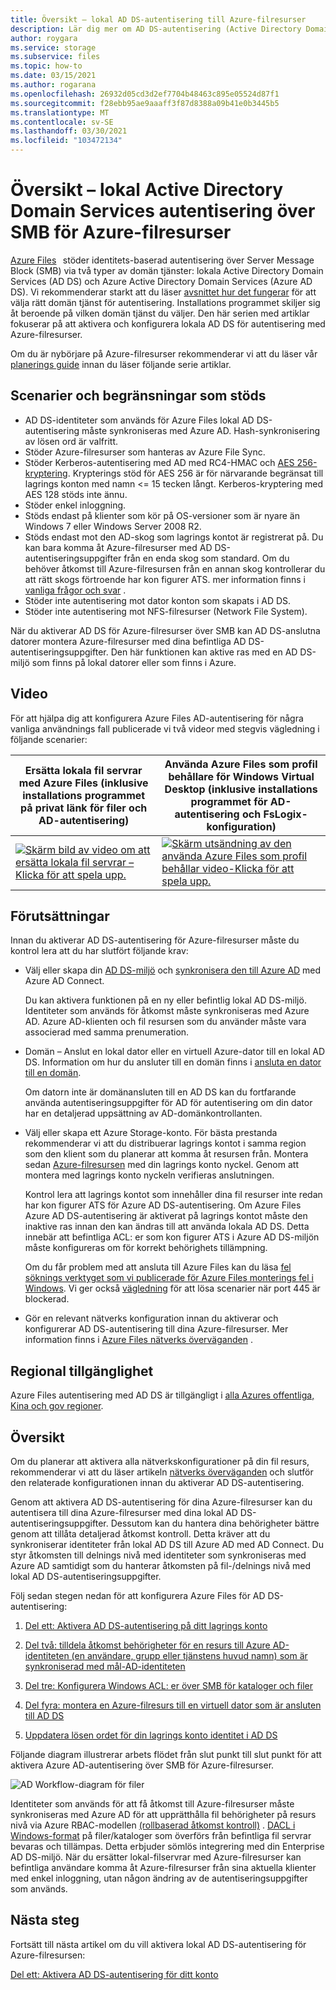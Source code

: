 ```yaml
---
title: Översikt – lokal AD DS-autentisering till Azure-filresurser
description: Lär dig mer om AD DS-autentisering (Active Directory Domain Services) till Azure-filresurser. Den här artikeln går igenom support scenarier, tillgänglighet och förklarar hur behörigheterna fungerar mellan AD DS och Azure Active Directory.
author: roygara
ms.service: storage
ms.subservice: files
ms.topic: how-to
ms.date: 03/15/2021
ms.author: rogarana
ms.openlocfilehash: 26932d05cd3d2ef7704b48463c895e05524d87f1
ms.sourcegitcommit: f28ebb95ae9aaaff3f87d8388a09b41e0b3445b5
ms.translationtype: MT
ms.contentlocale: sv-SE
ms.lasthandoff: 03/30/2021
ms.locfileid: "103472134"
---
```

# <a name="overview---on-premises-active-directory-domain-services-authentication-over-smb-for-azure-file-shares"></a>Översikt – lokal Active Directory Domain Services autentisering över SMB för Azure-filresurser

[Azure Files](storage-files-introduction.md)   stöder identitets-baserad autentisering över Server Message Block (SMB) via två typer av domän tjänster: lokala Active Directory Domain Services (AD DS) och Azure Active Directory Domain Services (Azure AD DS). Vi rekommenderar starkt att du läser [avsnittet hur det fungerar](./storage-files-active-directory-overview.md#how-it-works) för att välja rätt domän tjänst för autentisering. Installations programmet skiljer sig åt beroende på vilken domän tjänst du väljer. Den här serien med artiklar fokuserar på att aktivera och konfigurera lokala AD DS för autentisering med Azure-filresurser.

Om du är nybörjare på Azure-filresurser rekommenderar vi att du läser vår [planerings guide](storage-files-planning.md) innan du läser följande serie artiklar.

## <a name="supported-scenarios-and-restrictions"></a>Scenarier och begränsningar som stöds

- AD DS-identiteter som används för Azure Files lokal AD DS-autentisering måste synkroniseras med Azure AD. Hash-synkronisering av lösen ord är valfritt. 
- Stöder Azure-filresurser som hanteras av Azure File Sync.
- Stöder Kerberos-autentisering med AD med RC4-HMAC och [AES 256-kryptering](./storage-troubleshoot-windows-file-connection-problems.md#azure-files-on-premises-ad-ds-authentication-support-for-aes-256-kerberos-encryption). Krypterings stöd för AES 256 är för närvarande begränsat till lagrings konton med namn <= 15 tecken långt. Kerberos-kryptering med AES 128 stöds inte ännu.
- Stöder enkel inloggning.
- Stöds endast på klienter som kör på OS-versioner som är nyare än Windows 7 eller Windows Server 2008 R2.
- Stöds endast mot den AD-skog som lagrings kontot är registrerat på. Du kan bara komma åt Azure-filresurser med AD DS-autentiseringsuppgifter från en enda skog som standard. Om du behöver åtkomst till Azure-filresursen från en annan skog kontrollerar du att rätt skogs förtroende har kon figurer ATS. mer information finns i [vanliga frågor och svar](storage-files-faq.md#ad-ds--azure-ad-ds-authentication) .
- Stöder inte autentisering mot dator konton som skapats i AD DS.
- Stöder inte autentisering mot NFS-filresurser (Network File System).

När du aktiverar AD DS för Azure-filresurser över SMB kan AD DS-anslutna datorer montera Azure-filresurser med dina befintliga AD DS-autentiseringsuppgifter. Den här funktionen kan aktive ras med en AD DS-miljö som finns på lokal datorer eller som finns i Azure.

## <a name="videos"></a>Video

För att hjälpa dig att konfigurera Azure Files AD-autentisering för några vanliga användnings fall publicerade vi två videor med stegvis vägledning i följande scenarier:

| Ersätta lokala fil servrar med Azure Files (inklusive installations programmet på privat länk för filer och AD-autentisering) | Använda Azure Files som profil behållare för Windows Virtual Desktop (inklusive installations programmet för AD-autentisering och FsLogix-konfiguration)  |
|-|-|
| [![Skärm bild av video om att ersätta lokala fil servrar – Klicka för att spela upp.](./media/storage-files-identity-auth-active-directory-enable/replace-on-prem-server-thumbnail.png)](https://www.youtube.com/watch?v=jd49W33DxkQ) | [![Skärm utsändning av den använda Azure Files som profil behållar video-Klicka för att spela upp.](./media/storage-files-identity-auth-active-directory-enable/files-ad-ds-fslogix-thumbnail.png)](https://www.youtube.com/watch?v=9S5A1IJqfOQ) |


## <a name="prerequisites"></a>Förutsättningar 

Innan du aktiverar AD DS-autentisering för Azure-filresurser måste du kontrol lera att du har slutfört följande krav: 

- Välj eller skapa din [AD DS-miljö](/windows-server/identity/ad-ds/get-started/virtual-dc/active-directory-domain-services-overview) och [synkronisera den till Azure AD](../../active-directory/hybrid/how-to-connect-install-roadmap.md) med Azure AD Connect. 

    Du kan aktivera funktionen på en ny eller befintlig lokal AD DS-miljö. Identiteter som används för åtkomst måste synkroniseras med Azure AD. Azure AD-klienten och fil resursen som du använder måste vara associerad med samma prenumeration.

- Domän – Anslut en lokal dator eller en virtuell Azure-dator till en lokal AD DS. Information om hur du ansluter till en domän finns i [ansluta en dator till en domän](/windows-server/identity/ad-fs/deployment/join-a-computer-to-a-domain).

    Om datorn inte är domänansluten till en AD DS kan du fortfarande använda autentiseringsuppgifter för AD för autentisering om din dator har en detaljerad uppsättning av AD-domänkontrollanten.

- Välj eller skapa ett Azure Storage-konto.  För bästa prestanda rekommenderar vi att du distribuerar lagrings kontot i samma region som den klient som du planerar att komma åt resursen från. Montera sedan [Azure-filresursen](storage-how-to-use-files-windows.md) med din lagrings konto nyckel. Genom att montera med lagrings konto nyckeln verifieras anslutningen.

    Kontrol lera att lagrings kontot som innehåller dina fil resurser inte redan har kon figurer ATS för Azure AD DS-autentisering. Om Azure Files Azure AD DS-autentisering är aktiverat på lagrings kontot måste den inaktive ras innan den kan ändras till att använda lokala AD DS. Detta innebär att befintliga ACL: er som kon figurer ATS i Azure AD DS-miljön måste konfigureras om för korrekt behörighets tillämpning.


    Om du får problem med att ansluta till Azure Files kan du läsa [fel söknings verktyget som vi publicerade för Azure Files monterings fel i Windows](https://azure.microsoft.com/blog/new-troubleshooting-diagnostics-for-azure-files-mounting-errors-on-windows/). Vi ger också [vägledning](./storage-files-faq.md#on-premises-access) för att lösa scenarier när port 445 är blockerad. 


- Gör en relevant nätverks konfiguration innan du aktiverar och konfigurerar AD DS-autentisering till dina Azure-filresurser. Mer information finns i [Azure Files nätverks överväganden](storage-files-networking-overview.md) .

## <a name="regional-availability"></a>Regional tillgänglighet

Azure Files autentisering med AD DS är tillgängligt i [alla Azures offentliga, Kina och gov regioner](https://azure.microsoft.com/global-infrastructure/locations/).

## <a name="overview"></a>Översikt

Om du planerar att aktivera alla nätverkskonfigurationer på din fil resurs, rekommenderar vi att du läser artikeln [nätverks överväganden](./storage-files-networking-overview.md) och slutför den relaterade konfigurationen innan du aktiverar AD DS-autentisering.

Genom att aktivera AD DS-autentisering för dina Azure-filresurser kan du autentisera till dina Azure-filresurser med dina lokal AD DS-autentiseringsuppgifter. Dessutom kan du hantera dina behörigheter bättre genom att tillåta detaljerad åtkomst kontroll. Detta kräver att du synkroniserar identiteter från lokal AD DS till Azure AD med AD Connect. Du styr åtkomsten till delnings nivå med identiteter som synkroniseras med Azure AD samtidigt som du hanterar åtkomsten på fil-/delnings nivå med lokal AD DS-autentiseringsuppgifter.

Följ sedan stegen nedan för att konfigurera Azure Files för AD DS-autentisering: 

1. [Del ett: Aktivera AD DS-autentisering på ditt lagrings konto](storage-files-identity-ad-ds-enable.md)

1. [Del två: tilldela åtkomst behörigheter för en resurs till Azure AD-identiteten (en användare, grupp eller tjänstens huvud namn) som är synkroniserad med mål-AD-identiteten](storage-files-identity-ad-ds-assign-permissions.md)

1. [Del tre: Konfigurera Windows ACL: er över SMB för kataloger och filer](storage-files-identity-ad-ds-configure-permissions.md)
 
1. [Del fyra: montera en Azure-filresurs till en virtuell dator som är ansluten till AD DS](storage-files-identity-ad-ds-mount-file-share.md)

1. [Uppdatera lösen ordet för din lagrings konto identitet i AD DS](storage-files-identity-ad-ds-update-password.md)

Följande diagram illustrerar arbets flödet från slut punkt till slut punkt för att aktivera Azure AD-autentisering över SMB för Azure-filresurser. 

![AD Workflow-diagram för filer](media/storage-files-active-directory-domain-services-enable/diagram-files-ad.png)

Identiteter som används för att få åtkomst till Azure-filresurser måste synkroniseras med Azure AD för att upprätthålla fil behörigheter på resurs nivå via Azure RBAC-modellen [(rollbaserad åtkomst kontroll)](../../role-based-access-control/overview.md) . [DACL i Windows-format](/previous-versions/technet-magazine/cc161041(v=msdn.10)) på filer/kataloger som överförs från befintliga fil servrar bevaras och tillämpas. Detta erbjuder sömlös integrering med din Enterprise AD DS-miljö. När du ersätter lokal-filservrar med Azure-filresurser kan befintliga användare komma åt Azure-filresurser från sina aktuella klienter med enkel inloggning, utan någon ändring av de autentiseringsuppgifter som används.  

## <a name="next-steps"></a>Nästa steg

Fortsätt till nästa artikel om du vill aktivera lokal AD DS-autentisering för Azure-filresursen:

[Del ett: Aktivera AD DS-autentisering för ditt konto](storage-files-identity-ad-ds-enable.md)
